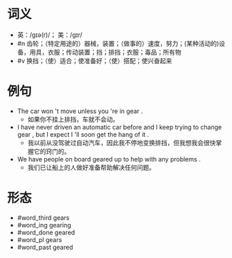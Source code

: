 # 词义
- 英：/ɡɪə(r)/； 美：/ɡɪr/
- #n 齿轮；（特定用途的）器械，装置；（做事的）速度，努力；(某种活动的)设备，用具，衣服；传动装置；挡；排挡；衣服；毒品；所有物
- #v 换挡；（使）适合；使准备好；（使）搭配；使兴奋起来
# 例句
- The car won 't move unless you 're in gear .
	- 如果你不挂上排挡，车就不会动。
- I have never driven an automatic car before and I keep trying to change gear , but I expect I 'll soon get the hang of it .
	- 我以前从没驾驶过自动汽车，因此我不停地变换排挡，但我想我会很快掌握它的窍门的。
- We have people on board geared up to help with any problems .
	- 我们已让船上的人做好准备帮助解决任何问题。
# 形态
- #word_third gears
- #word_ing gearing
- #word_done geared
- #word_pl gears
- #word_past geared
